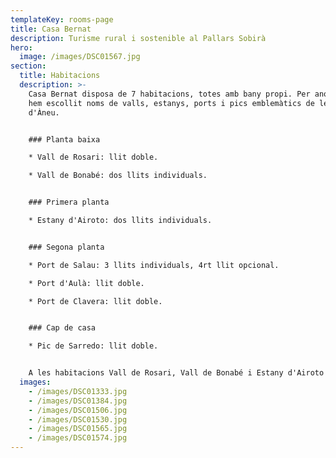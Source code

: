 ```yaml
---
templateKey: rooms-page
title: Casa Bernat
description: Turisme rural i sostenible al Pallars Sobirà
hero:
  image: /images/DSC01567.jpg
section:
  title: Habitacions
  description: >-
    Casa Bernat disposa de 7 habitacions, totes amb bany propi. Per anomenar-les
    hem escollit noms de valls, estanys, ports i pics emblemàtics de les Valls
    d'Àneu.


    ### Planta baixa

    * Vall de Rosari: llit doble.

    * Vall de Bonabé: dos llits individuals.


    ### Primera planta

    * Estany d'Airoto: dos llits individuals.


    ### Segona planta

    * Port de Salau: 3 llits individuals, 4rt llit opcional.

    * Port d'Aulà: llit doble.

    * Port de Clavera: llit doble.


    ### Cap de casa

    * Pic de Sarredo: llit doble.


    A les habitacions Vall de Rosari, Vall de Bonabé i Estany d'Airoto hi poden accedir cadires de rodes. En cas d'hostes amb mobilitat reduïda, consulteu prèviament les condicions daccessibilitat
  images:
    - /images/DSC01333.jpg
    - /images/DSC01384.jpg
    - /images/DSC01506.jpg
    - /images/DSC01530.jpg
    - /images/DSC01565.jpg
    - /images/DSC01574.jpg
---
```

